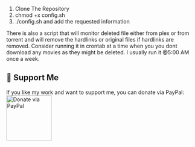 1. Clone The Repository
2. chmod +x config.sh
3. ./config.sh and add the requested information

There is also a script that will monitor deleted file either from plex or from torrent and will remove the hardlinks or original files if hardlinks are removed.
Consider running it in crontab at a time when you you dont download any movies as they might be deleted.
I usually run it @5:00 AM once a week.


## 💖 Support Me
If you like my work and want to support me, you can donate via PayPal:
<a href="https://www.paypal.com/paypalme/mztnw" target="_blank">
    <img src="https://www.paypalobjects.com/webstatic/en_US/i/buttons/PP_logo_h_100x26.png" width="120" alt="Donate via PayPal">
</a>
